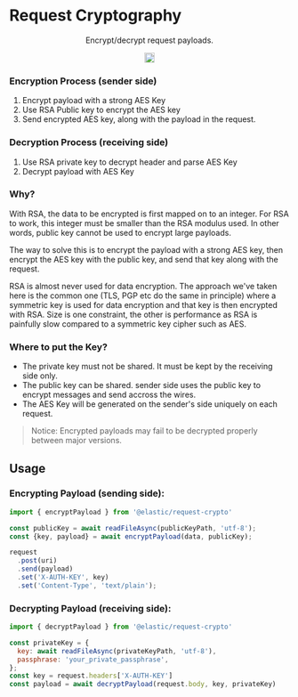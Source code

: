 # Request Cryptography

<p align="center">
  Encrypt/decrypt request payloads.
</p>

<p align="center">
  <a href="https://badge.fury.io/js/%40elastic%2Frequest-crypto"><img src="https://badge.fury.io/js/%40elastic%2Frequest-crypto.svg" alt="npm version" height="18"></a>
</p>


### Encryption Process (sender side)

1. Encrypt payload with a strong AES Key
2. Use RSA Public key to encrypt the AES key
3. Send encrypted AES key, along with the payload in the request.

### Decryption Process (receiving side)

1. Use RSA private key to decrypt header and parse AES Key
2. Decrypt payload with AES Key

### Why?

With RSA, the data to be encrypted is first mapped on to an integer. For
RSA to work, this integer must be smaller than the RSA modulus used. In other words,
public key cannot be used to encrypt large payloads.

The way to solve this is to encrypt the payload with a strong AES key, then encrypt the
AES key with the public key, and send that key along with the request.

RSA is almost never used for data encryption. The approach we've taken here is the common one (TLS, PGP etc do the same in principle) where a symmetric key is used for data encryption and that key is then encrypted with RSA. Size is one constraint, the other is performance as RSA is painfully slow compared to a symmetric key cipher such as AES.


### Where to put the Key?
- The private key must not be shared. It must be kept by the receiving side only.
- The public key can be shared. sender side uses the public key to encrypt messages and
send accross the wires.
- The AES Key will be generated on the sender's side uniquely on each request.

> Notice: Encrypted payloads may fail to be decrypted properly between major versions.



## Usage

### Encrypting Payload (sending side):

```js
import { encryptPayload } from '@elastic/request-crypto'

const publicKey = await readFileAsync(publicKeyPath, 'utf-8');
const {key, payload} = await encryptPayload(data, publicKey);

request
  .post(uri)
  .send(payload)
  .set('X-AUTH-KEY', key)
  .set('Content-Type', 'text/plain');
```

### Decrypting Payload (receiving side):

```js
import { decryptPayload } from '@elastic/request-crypto'

const privateKey = {
  key: await readFileAsync(privateKeyPath, 'utf-8'),
  passphrase: 'your_private_passphrase',
};
const key = request.headers['X-AUTH-KEY']
const payload = await decryptPayload(request.body, key, privateKey)
```

